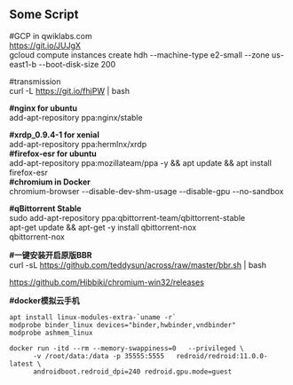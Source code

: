 ## Some Script

#GCP in qwiklabs.com  
https://git.io/JUJgX  
gcloud compute instances create hdh --machine-type e2-small --zone us-east1-b --boot-disk-size 200  

#transmission  
curl -L https://git.io/fhjPW | bash

__#nginx for ubuntu__  
add-apt-repository ppa:nginx/stable  

__#xrdp_0.9.4-1 for xenial__  
add-apt-repository ppa:hermlnx/xrdp  
__#firefox-esr for ubuntu__  
add-apt-repository ppa:mozillateam/ppa -y && apt update && apt install firefox-esr  
__#chromium in Docker__  
chromium-browser --disable-dev-shm-usage --disable-gpu --no-sandbox

__#qBittorrent Stable__  
sudo add-apt-repository ppa:qbittorrent-team/qbittorrent-stable  
apt-get update && apt-get -y install qbittorrent-nox  
qbittorrent-nox

__#一键安装开启原版BBR__  
curl -sL https://github.com/teddysun/across/raw/master/bbr.sh | bash

https://github.com/Hibbiki/chromium-win32/releases

__#docker模拟云手机__  
```
apt install linux-modules-extra-`uname -r`
modprobe binder_linux devices="binder,hwbinder,vndbinder"
modprobe ashmem_linux
```
```
docker run -itd --rm --memory-swappiness=0   --privileged \
      -v /root/data:/data -p 35555:5555   redroid/redroid:11.0.0-latest \
      androidboot.redroid_dpi=240 redroid.gpu.mode=guest
```

